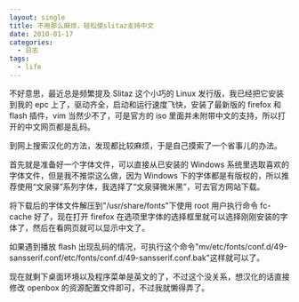 ```yaml
---
layout: single
title: 不用那么麻烦，轻松使slitaz支持中文
date: 2010-01-17
categories:
  - 日志
tags:
  - life
---
```


不好意思，最近总是频繁提及 Slitaz 这个小巧的 Linux 发行版，我已经把它安装到我的 epc 上了，驱动齐全，启动和运行速度飞快，安装了最新版的 firefox 和 flash 插件，vim 当然少不了，可是官方的 iso 里面并未附带中文的支持，所以打开的中文网页都是乱码。

到网上搜索汉化的方法，发现都比较麻烦，于是自己摸索了一个省事儿的办法。

首先就是准备好一个字体文件，可以直接从已安装的 Windows 系统里选取喜欢的字体文件，但是我不推崇这么做，因为 Windows 下的字体都是有版权的，所以推荐使用“文泉驿”系列字体，我选择了“文泉驿微米黑”，可去官方网站下载。

将下载后的字体文件解压到\"/usr/share/fonts\"下使用 root 用户执行命令 fc-cache 好了，现在打开 firefox 在选项里字体的选择框里就可以选择刚刚安装的字体了，然后在看网页就可以显示中文了。

如果遇到播放 flash 出现乱码的情况，可执行这个命令\"mv/etc/fonts/conf.d/49-sansserif.conf/etc/fonts/conf.d/49-sansserif.conf.bak\"这样就可以了。

现在就剩下桌面环境以及程序菜单是英文的了，不过这个没关系，想汉化的话直接修改 openbox 的资源配置文件即可，不过我就懒得弄了。
